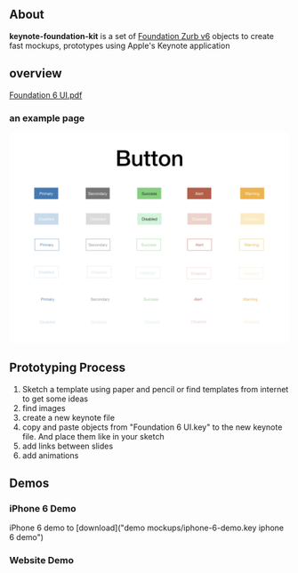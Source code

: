 ## About

**keynote-foundation-kit** is a set of [Foundation Zurb v6](https://foundation.zurb.com) objects to create fast mockups, prototypes using Apple's Keynote application

## overview

[Foundation 6 UI.pdf](files/Foundation-6-UI.pdf "PDF overview")

### an example page

![Foundation 6 Buttons](files/buttons.jpeg "buttons page")

## Prototyping Process

1. Sketch a template using paper and pencil or find templates from internet to get some ideas
2. find images
3. create a new keynote file
4. copy and paste objects from "Foundation 6 UI.key" to the new keynote file. And place them like in your sketch
5. add links between slides
6. add animations

## Demos

### iPhone 6 Demo

iPhone 6 demo to [download]("demo mockups/iphone-6-demo.key iphone 6 demo")

### Website Demo


